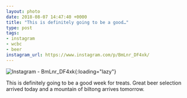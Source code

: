 ```yaml
---
layout: photo
date: 2018-08-07 14:47:40 +0000
title: "This is definitely going to be a good…"
type: post
tags:
- instagram
- wcbc
- beer
instagram_url: https://www.instagram.com/p/BmLnr_DF4xk/
---
```


![Instagram - BmLnr_DF4xk](https://colinseymour.co.uk/img/BmLnr_DF4xk.jpg){:loading="lazy"}

This is definitely going to be a good week for treats. Great beer selection arrived today and a mountain of biltong arrives tomorrow.
